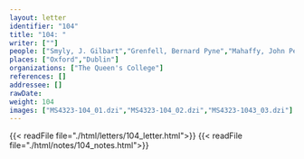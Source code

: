 ```yaml
---
layout: letter
identifier: "104"
title: "104: "
writer: [""]
people: ["Smyly, J. Gilbart","Grenfell, Bernard Pyne","Mahaffy, John Pentland","Hunt, Arthur Surridge"]
places: ["Oxford","Dublin"]
organizations: ["The Queen's College"]
references: []
addressee: []
rawDate: 
weight: 104
images: ["MS4323-104_01.dzi","MS4323-104_02.dzi","MS4323-1043_03.dzi"]
---
```

{{< readFile file="./html/letters/104_letter.html">}}
{{< readFile file="./html/notes/104_notes.html">}}
